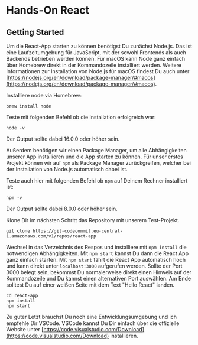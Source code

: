 # Hands-On React

## Getting Started

Um die React-App starten zu können benötigst Du zunächst Node.js. Das ist eine Laufzeitumgebung für JavaScript, mit der sowohl Frontends als auch Backends betrieben werden können. Für macOS kann Node ganz einfach über Homebrew direkt in der Kommandozeile installiert werden. Weitere Informationen zur Installation von Node.js für macOS findest Du auch unter [https://nodejs.org/en/download/package-manager/#macos](https://nodejs.org/en/download/package-manager/#macos).

Installiere node via Homebrew:
```
brew install node
```

Teste mit folgenden Befehl ob die Installation erfolgreich war:

```
node -v
```

Der Output sollte dabei 16.0.0 oder höher sein.

Außerdem benötigen wir einen Package Manager, um alle Abhängigkeiten unserer App installieren und die App starten zu können. Für unser erstes Projekt können wir auf `npm` als Package Manager zurückgreifen, welcher bei der Installation von Node.js automatisch dabei ist.

Teste auch hier mit folgenden Befehl ob `npm` auf Deinem Rechner installiert ist:

```
npm -v
```
Der Output sollte dabei 8.0.0 oder höher sein.

Klone Dir im nächsten Schritt das Repository mit unserem Test-Projekt.

```
git clone https://git-codecommit.eu-central-1.amazonaws.com/v1/repos/react-app
```

Wechsel in das Verzeichnis des Respos und installiere mit `npm install` die notwendigen Abhängigkeiten. Mit `npm start` kannst Du dann die React App ganz einfach starten. Mit `npm start` fährt die React App automatisch hoch und kann direkt unter `localhost:3000` aufgerufen werden. Sollte der Port 3000 belegt sein, bekommst Du normalerweise direkt einen Hinweis auf der Kommandozeile und Du kannst einen alternativen Port auswählen. Am Ende solltest Du auf einer weißen Seite mit dem Text "Hello React" landen.

```
cd react-app
npm install
npm start
```

Zu guter Letzt brauchst Du noch eine Entwicklungsumgebung und ich empfehle Dir VSCode. VSCode kannst Du Dir einfach über die offizielle Website unter [https://code.visualstudio.com/Download](https://code.visualstudio.com/Download) installieren.
